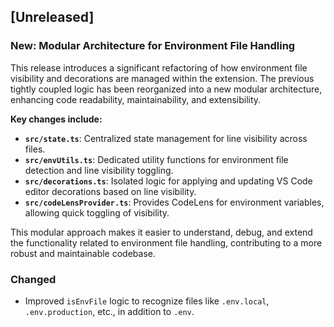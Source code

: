 ## [Unreleased]

### New: Modular Architecture for Environment File Handling

This release introduces a significant refactoring of how environment file visibility and decorations are managed within the extension. The previous tightly coupled logic has been reorganized into a new modular architecture, enhancing code readability, maintainability, and extensibility.

**Key changes include:**
*   **`src/state.ts`**: Centralized state management for line visibility across files.
*   **`src/envUtils.ts`**: Dedicated utility functions for environment file detection and line visibility toggling.
*   **`src/decorations.ts`**: Isolated logic for applying and updating VS Code editor decorations based on line visibility.
*   **`src/codeLensProvider.ts`**: Provides CodeLens for environment variables, allowing quick toggling of visibility.

This modular approach makes it easier to understand, debug, and extend the functionality related to environment file handling, contributing to a more robust and maintainable codebase.

### Changed
- Improved `isEnvFile` logic to recognize files like `.env.local`, `.env.production`, etc., in addition to `.env`.
